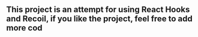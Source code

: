 ## This project is an attempt for using React Hooks and Recoil, if you like the project, feel free to add more cod